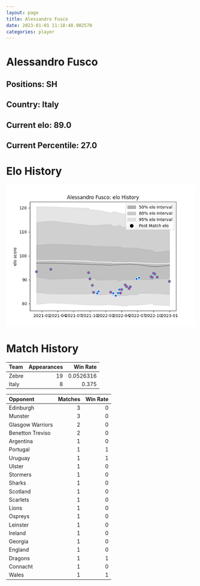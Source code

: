 ```yaml
---  
layout: page  
title: Alessandro Fusco  
date: 2023-01-01 11:18:48.902570  
categories: player  
---
```

# Alessandro Fusco

## Positions: SH

## Country: Italy

## Current elo: 89.0

## Current Percentile: 27.0

# Elo History


![elo history](history_AlessandroFusco.png)
# Match History


| Team   |   Appearances |   Win Rate |
|:-------|--------------:|-----------:|
| Zebre  |            19 |  0.0526316 |
| Italy  |             8 |  0.375     |

| Opponent         |   Matches |   Win Rate |
|:-----------------|----------:|-----------:|
| Edinburgh        |         3 |          0 |
| Munster          |         3 |          0 |
| Glasgow Warriors |         2 |          0 |
| Benetton Treviso |         2 |          0 |
| Argentina        |         1 |          0 |
| Portugal         |         1 |          1 |
| Uruguay          |         1 |          1 |
| Ulster           |         1 |          0 |
| Stormers         |         1 |          0 |
| Sharks           |         1 |          0 |
| Scotland         |         1 |          0 |
| Scarlets         |         1 |          0 |
| Lions            |         1 |          0 |
| Ospreys          |         1 |          0 |
| Leinster         |         1 |          0 |
| Ireland          |         1 |          0 |
| Georgia          |         1 |          0 |
| England          |         1 |          0 |
| Dragons          |         1 |          1 |
| Connacht         |         1 |          0 |
| Wales            |         1 |          1 |